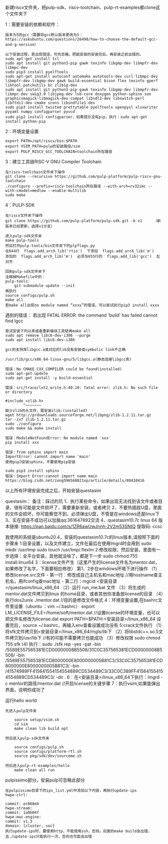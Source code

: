 新建riscv文件夹，把pulp-sdk、riscv-toolchain、pulp-rt-examples都clone这个文件夹下

1：需要安装的依赖和软件：

	版本为5的gcc（需要将gcc默认版本更改为5：https://askubuntu.com/questions/26498/how-to-choose-the-default-gcc-and-g-version）
	
	以下安装过程，若出现错误，可先忽略。把能安装的安装完后，再安装之前出错的。
	sudo apt-get install tcl
	sudo apt install git python3-pip gawk texinfo libgmp-dev libmpfr-dev libmpc-dev
	sudo pip3 install pyelftools
	sudo apt-get install autoconf automake autotools-dev curl libmpc-dev libmpfr-dev libgmp-dev gawk build-essential bison flex texinfo gperf libtool patchutils bc zlib1g-dev
	sudo apt install git python3-pip gawk texinfo libgmp-dev libmpfr-dev libmpc-dev swig3.0 libjpeg-dev lsb-core doxygen python-sphinx sox graphicsmagick-libmagick-dev-compat libsdl2-dev libswitch-perl libftdi1-dev cmake scons libsndfile1-dev
	sudo pip3 install twisted prettytable pyelftools openpyxl xlsxwriter pyyaml numpy configparser pyvcd
	sudo pip2 install configparser，如果提示没有pip，执行：sudo apt-get install python-pip

2：环境变量设置

	export PATH=/opt/riscv/bin:$PATH
	export VSIM_PATH=pulp的安装路径/sim
	export PULP_RISCV_GCC_TOOLCHAIN=toolchain所在路径


3：建立工具链RISC-V GNU Compiler Toolchain

	在riscv-toolchain文件夹下操作
	git clone --recursive https://github.com/pulp-platform/pulp-riscv-gnu-toolchain
	./configure --prefix=riscv-toolchain所在路径 --with-arch=rv32imc --with-cmodel=medlow --enable-multilib
	sudo make

4：PULP-SDK

	在riscv文件夹下操作
	git clone https://github.com/pulp-platform/pulp-sdk.git -b v1     （新版本已经更新，选择v1分支）
	
	进入pulp-sdk文件夹
	make pulp-tools
	然后打开pulp-tools/bin文件夹下的plpflags.py
	在644行  flags.add_arch_lib('rtio')  下添加  flags.add_arch_lib('m')
	添加的  flags.add_arch_lib('m')  必须与655行的  flags.add_lib('gcc')  左对齐
	
	回到pulp-sdk文件夹下
	注释掉Makefile中的：
	pulp-tools:
		git submodule update --init
	再执行
	source configs/pulp.sh
	make all
	若make all出现no module named “xxxx”的错误，可以尝试执行pip3 install xxxx


遇到的错误：
	若出现	FATAL ERROR: the command 'build' has failed
	          	cannot find lgcc

	尝试安装下列以来或者重新编译工具链再make all
	sudo apt remove libc6-dev-i386 --purge
	sudo apt install libc6-dev-i386
	
	gcc的支持库libgcc.a或对应的lib没有安装或symbolic link不正确
	
	/usr/lib/gcc/x86_64-linux-gnu/5/libgcc.a(静态连接libgcc库)
	
	错误：No CMAKE_CXX_COMPILER could be found(installed)
	sudo apt-get update
	sudo apt-get install -y build-essential
	
	错误：src/trace/lxt2_write.h:40:10: fatal error: zlib.h: No such file or directory

 	#include <zlib.h>
          	^~~~~~~~
	缺少zlib的头文件，需安装zlib:(installed)
	wget http://prdownloads.sourceforge.net/libpng/zlib-1.2.11.tar.gz
	tar -zxf zlib-1.2.11.tar.gz
	sudo ./configure
	sudo make && make install

	错误：ModuleNotFoundError: No module named 'xxx'
	pip install xxx
	
	错误：from sphinx import main
	ImportError: cannot import name 'main'
	使用pip3安装sphinx，不要使用pip安装
	
	sudo pip3 install sphinx
	错误：Import Error:cannot import name main
	https://blog.csdn.net/zong596568821xp/article/details/80410416

以上所有环境安装完成之后，开始安装questasim

questasim：
备注：踩过的坑
1、执行某些命令，如果出现无法找到该文件或者目录，很有可能是文件损坏了，需要重新安装，或者拷贝
2、不要热插拔U盘，里面的文件会损坏，你可能察觉不到，必须弹出U盘，不管是在windows还是linux下
3、实在安装不成功可以加我qq:361647892交流
4、questasim10.7c linux 64 版本链接: https://pan.baidu.com/s/1ZR6awUwJnnh-2V2m53SNtQ 提取码: ccsc

我使用的系统是ubuntu20.4，安装的questasim10.7c的linux版本,请按照下面的步骤来
1:目录设置，以及文件建立，文件在最后在使用lmgrd时会用到
	sudo mkdir /usr/tmp
	sudo touch /usr/tmp/.flexlm
2:修改权限，然后安装，里面有一步选择：全平台安装，其他就没啥了，都是下一步
	sudo chmod 755 install.linux64
3：license文件产生（这里产生的license文件名为mentor.dat，如果修改了名字，下面要相应修改）
	第1、2步在windows环境下进行操作
	（1）修改license.src文件
     		 - 第一行：修改成自己主机名和mac地址 //用hostname查主机名，用ifconfig查mac地址
    		 - 第二行：mgcld <安装目录>/questasim/linux_x86_64
	（2）运行 run_me.bat 文件
	（3）将生成的mentor.dat文件拷贝到linux 的home目录，或者其他你准备放license的目录
	（4）执行dos2unix ./mentor.dat  //目的是修改文件格式
4：环境变量设置,在bashrc文件里设置（ubuntu ：vim ~/.bashrc）
	export LM_LICENSE_FILE=/home/soft/mentor.dat  //设置license的环境变量，也可以把文件名修改为license.dat
	export PATH=$PATH:<安装目录>/linux_x86_64
	设置完后，source ~/.bashrc，再输入env查看设置成功没有
5:crack文件执行
	（1）将sfk文件拷贝到<安装目录>/linux_x86_64/mgls/lib下
	（2）将libstdc++.so.5文件拷贝到/usr/lib下  //有的可能不需要拷贝也能成功
	（3）修改权限 sudo chmod 755 sfk
	  (4) 执行：sudo ./sfk rep -yes -pat -bin /5589E557565381ECD00000008B5508/31C0C357565381ECD00000008B5508/ -bin /5589E557565381ECD8000000E8000000005B81C3/33C0C357565381ECD8000000E8000000005B81C3/ -bin /41574989FF415641554154554889CD534489C3/33C0C389FF415641554154554889CD534489C3/ -dir .
6：在<安装目录>/linux_x86_64下执行：lmgrd -c mentor的路径/mentor.dat //开启license的关键步骤
7：执行vsim,如果能弹出界面，说明你成功了




运行hello world

	先进入pulp文件夹
	
		source setup/vsim.sh
		cd sim
		make clean lib build opt
	
	然后进入pulp-sdk文件夹
	
		source configs/pulp.sh
		source configs/platform-rtl.sh
		source pkg/sdk/dev/sourceme.sh
	
	然后进入pulp-rt-examples/hello
		make clean all run




pulpissimo部分，安装pulp可忽略此部分

	在pulpissimo目录下的ips_list.yml中添加以下内容，再执行update-ips
	hwpe-ctrl:

  	commit: ec068eb
	hwpe-stream:
  	commit: 1a9b04f
	hwpe-mac-engine:
  	commit: v1.3
  	domain: [cluster, soc]
	执行update-ips时，要使用http，不能使用ssh，否则，后面的make build会出错，且./update-ips只能执行一次，否则也可能会出错
